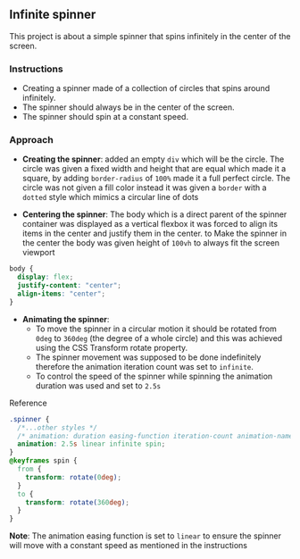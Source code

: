 ## Infinite spinner

This project is about a simple spinner that spins infinitely in the center of the screen.

### Instructions

- Creating a spinner made of a collection of circles that spins around infinitely.
- The spinner should always be in the center of the screen.
- The spinner should spin at a constant speed.

### Approach

- **Creating the spinner**: added an empty `div` which will be the circle. The circle was given a fixed width and height that are equal which made it a square, by adding `border-radius` of `100%` made it a full perfect circle.
  The circle was not given a fill color instead it was given a `border` with a `dotted` style which mimics a circular line of dots

- **Centering the spinner**: The body which is a direct parent of the spinner container was displayed as a vertical flexbox it was forced to align its items in the center and justify them in the center. to Make the spinner in the center the body was given height of `100vh` to always fit the screen viewport

```css
body {
  display: flex;
  justify-content: "center";
  align-items: "center";
}
```

- **Animating the spinner**:
  - To move the spinner in a circular motion it should be rotated from `0deg` to `360deg` (the degree of a whole circle) and this was achieved using the CSS Transform rotate property.
  - The spinner movement was supposed to be done indefinitely therefore the animation iteration count was set to `infinite`.
  - To control the speed of the spinner while spinning the animation duration was used and set to `2.5s`

Reference

```css
.spinner {
  /*...other styles */
  /* animation: duration easing-function iteration-count animation-name */
  animation: 2.5s linear infinite spin;
}
@keyframes spin {
  from {
    transform: rotate(0deg);
  }
  to {
    transform: rotate(360deg);
  }
}
```

**Note**: The animation easing function is set to `linear` to ensure the spinner will move with a constant speed as mentioned in the instructions
